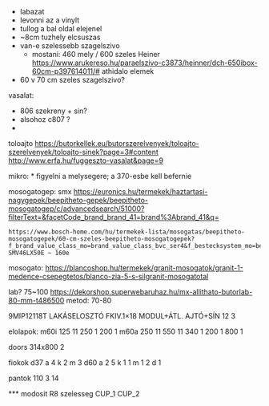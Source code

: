 
* labazat
* levonni az a vinylt
* tullog a bal oldal elejenel
* ~8cm tuzhely elcsuszas
* van-e szelessebb szagelszivo
  * mostani: 460 mely / 600 szeles
    Heiner https://www.arukereso.hu/paraelszivo-c3873/heinner/dch-650ibox-60cm-p397614011/#
 athidalo elemek 
* 60 v 70 cm szeles szagelszivo?


vasalat:
  * 806 szekreny + sin?
  * alsohoz c807 ?
  * 

toloajto
	https://butorkellek.eu/butorszerelvenyek/toloajto-szerelvenyek/toloajto-sinek?page=3#content
	http://www.erfa.hu/fuggeszto-vasalat&page=9

mikro:
	* figyelni a melysegere; a 370-esbe kell befernie

mosogatogep:
	smx
	https://euronics.hu/termekek/haztartasi-nagygepek/beepitheto-gepek/beepitheto-mosogatogep/c/advancedsearch/51000?filterText=&facetCode_brand_brand_41=brand%3Abrand_41&q=

	https://www.bosch-home.com/hu/termekek-lista/mosogatas/beepitheto-mosogatogepek/60-cm-szeles-beepitheto-mosogatogepek?f_brand_value_class_mo=brand_value_class_bvc_ser4&f_bestecksystem_mo=bestecksystem_bestecksystem_drawer&f_inst_type_mo=inst_type_inst_type_full_integrated
	SMV46LX50E ~ 160e

mosogato:
	https://blancoshop.hu/termekek/granit-mosogatok/granit-1-medence-csepegtetos/blanco-zia-5-s-silgranit-mosogatotal

lab?
	75~100
	https://dekorshop.superwebaruhaz.hu/mx-allithato-butorlab-80-mm-t486500
	metod:	70-80
	


9MIP12118T LAKÁSELOSZTÓ FKIV.1×18 MODUL+ÁTL. AJTÓ+SÍN
12 3


elolapok:
m60i
	125	11
	250	1
	200	1
m60a
	250	11
	550	11
	340	1
	200	1
	800	1

doors
	314x800	2


fiokok
	d37
		a	4
		k	2
		m	3
	d60
		a	2		5
		k	1		1
		m	1		2
		d		1
	
pantok
	110	3	14
	




*** modosit
	R8 szelesseg
	CUP_1
	CUP_2
